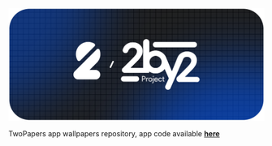 ![2by2 Banner](https://raw.githubusercontent.com/2by2-Project/android/14/images/2by2-logo-landscape.png)

TwoPapers app wallpapers repository, app code available **[here](https://github.com/2by2-Project/2by2-wallpapers-app-TwoPapers)**
